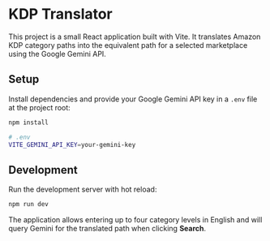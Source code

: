 # KDP Translator

This project is a small React application built with Vite. It translates Amazon KDP category paths into the equivalent path for a selected marketplace using the Google Gemini API.

## Setup

Install dependencies and provide your Google Gemini API key in a `.env` file at the project root:

```bash
npm install

# .env
VITE_GEMINI_API_KEY=your-gemini-key
```

## Development

Run the development server with hot reload:

```bash
npm run dev
```

The application allows entering up to four category levels in English and will query Gemini for the translated path when clicking **Search**.
